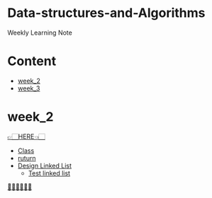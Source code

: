 # Data-structures-and-Algorithms
 Weekly Learning Note

# Content
 - [week_2](https://github.com/vanikk06/Data-structures-and-Algorithms#week_2)
 - [week_3]()
 
# week_2
[👉🏻HERE👈🏻](https://github.com/vanikk06/Data-structures-and-Algorithms/tree/master/week_2)
  - [Class](https://github.com/vanikk06/Data-structures-and-Algorithms/tree/master/week_2#class)
  - [ruturn](https://github.com/vanikk06/Data-structures-and-Algorithms/blob/master/week_2/README.md#return)
  - [Design Linked List](https://github.com/vanikk06/Data-structures-and-Algorithms/blob/master/week_2/README.md#design-linked-list)
      - [Test linked list](https://github.com/vanikk06/Data-structures-and-Algorithms/blob/master/week_2/README.md#test-linked-list)
      
[🧝🏻‍♀️🧝🏻‍♂️](https://github.com/vanikk06/Data-structures-and-Algorithms#content)
